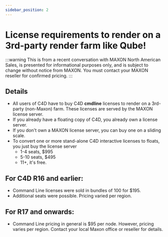 ```yaml
---
sidebar_position: 2
---
```


# License requirements to render on a 3rd-party render farm like Qube!

:::warning
This is from a recent conversation with MAXON North American Sales, is
presented for informational purposes only, and is subject to change without
notice from MAXON.  You must contact your MAXON reseller for confirmed
pricing.
:::

## Details

* All users of C4D have to buy C4D **cmdline**  licenses to render on a 3rd-party (non-Maxon) farm.  These licenses are served by the MAXON license server.
* If you already have a floating copy of C4D, you already own a license server.  
* If you don't own a MAXON license server, you can buy one on a sliding scale.
* To convert one or more stand-alone C4D interactive licenses to floats, you just buy the license server  
  * 1-4 seats, $995
  * 5-10 seats, $495
  * 11+, it's free.

## For C4D R16 and earlier:

* Command Line licenses were sold in bundles of 100 for $195.
* Additional seats were possible. Pricing varied per region.

## For R17 and onwards:

* Command Line pricing in general is $95 per node. However, pricing varies per region. Contact your local Maxon office or reseller for details.

